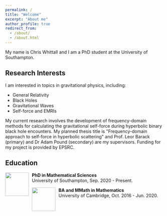 ```yaml
---
permalink: /
title: "Welcome"
excerpt: "About me"
author_profile: true
redirect_from: 
  - /about/
  - /about.html
---
```

<head>
    <style>
        img {
            padding-right: 10px; 
        }
    </style>
</head>




My name is Chris Whittall and I am a PhD student at the University of Southampton. 

Research Interests
------
I am interested in topics in gravitational physics, including: 
* General Relativity
* Black Holes
* Gravitational Waves
* Self-force and EMRIs

My current research involves the development of frequency-domain methods for calculating the gravitational self-force during hyperbolic binary black hole encounters. My planned thesis title is "Frequency-domain approach to self-force in hyperbolic scattering" and Prof. Leor Barack (primary) and Dr Adam Pound (secondary) are my supervisors. Funding for my project is provided by EPSRC.

Education
------
<div>
	<image style="float:left" width="75" height="75" src="images/uni_of_soton.jpg" />
	<div>
		<b>PhD in Mathematical Sciences</b><br/>
		University of Southampton, Sep. 2020 - Present.
	</div>
</div>
<p></p>
<div>
	<image style="float:left" width="75" height="75" src="images/uni_of_cam.jpg" />
	<div>
		<b>BA and MMath in Mathematics</b><br/>
		University of Cambridge, Oct. 2016 - Jun. 2020.
	</div>
</div>